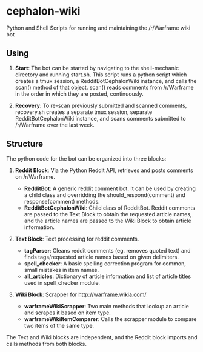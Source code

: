 # cephalon-wiki
Python and Shell Scripts for running and maintaining the /r/Warframe wiki bot

## Using
1. **Start**:  The bot can be started by navigating to the shell-mechanic directory and running start.sh.  This script runs a python script which creates a tmux session, a RedditBotCephalonWiki instance, and calls the scan() method of that object.  scan() reads comments from /r/Warframe in the order in which they are posted, continuously.

2. **Recovery**:  To re-scan previously submitted and scanned comments, recovery.sh creates a separate tmux session, separate RedditBotCephalonWiki instance, and scans comments submitted to /r/Warframe over the last week.  

## Structure
The python code for the bot can be organized into three blocks:

1.  **Reddit Block**:  Via the Python Reddit API, retrieves and posts comments on /r/Warframe.
	* **RedditBot**:  A generic reddit comment bot.  It can be used by creating a child class and overridding the should_respond(comment) and response(comment) methods.
	* **RedditBotCephalonWiki**:  Child class of RedditBot.  Reddit comments are passed to the Text Block to obtain the requested article names, and the article names are passed to the Wiki Block to obtain article information.

2.  **Text Block**:  Text processing for reddit comments.
	* **tagParser**:  Cleans reddit comments (eg. removes quoted text) and finds tags/requested article names based on given delimiters.
	* **spell_checker**:  A basic spelling correction program for common, small mistakes in item names.
	* **all_articles**:  Dictionary of article information and list of article titles used in spell_checker module.

3.  **Wiki Block**:  Scrapper for http://warframe.wikia.com/
	* **warframeWikiScrapper**:  Two main methods that lookup an article and scrapes it based on item type.
	* **warframeWikiItemComparer**:  Calls the scrapper module to compare two items of the same type.

The Text and Wiki blocks are independent, and the Reddit block imports and calls methods from both blocks.
